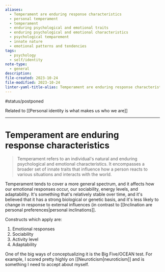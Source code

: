 ```yaml
---
aliases:
  - Temperament are enduring response characteristics
  - personal temperament
  - temperament
  - enduring psychological and emotional traits
  - enduring psychological and emotional characteristics
  - psychological temparement
  - innate nature
  - emotional patterns and tendencies
tags:
  - psychology
  - self/identity
note-type:
  - general
description: 
file-created: 2023-10-24
file-modified: 2023-10-24
linter-yaml-title-alias: Temperament are enduring response characteristics
---
```


#status/postponed

Related to [[Personal identity is what makes us who we are]]

---

# Temperament are enduring response characteristics

> Temperament refers to an individual's natural and enduring psychological and emotional characteristics. It encompasses a broader set of innate traits that influence how a person reacts to various situations and interacts with the world.

Temperament tends to cover a more general spectrum, and it affects how our emotional responses occur, our sociability, energy levels, and adaptability. It's something that's relatively stable over time, and it's believed that it has a strong biological or genetic basis, and it's less likely to change in response to external influences (in contrast to [[Inclination are personal preferences|personal inclinations]].

Constructs which apply are:
1. Emotional responses
2. Sociability
3. Activity level
4. Adaptability

One of the big ways of conceptualizing it is the Big Five/OCEAN test. For example, I scored pretty highly on [[Neuroticism|neuroticism]] and is something I need to accept about myself.
